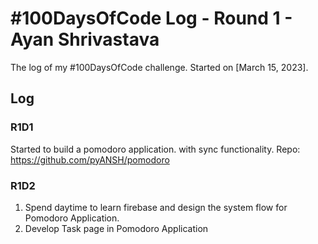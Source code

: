 # #100DaysOfCode Log - Round 1 - Ayan Shrivastava

The log of my #100DaysOfCode challenge. Started on [March 15, 2023].

## Log

### R1D1 
Started to build a pomodoro application. with sync functionality. 
Repo: https://github.com/pyANSH/pomodoro

### R1D2
1. Spend daytime to learn firebase and design the system flow for Pomodoro Application.
2. Develop Task page in Pomodoro Application
